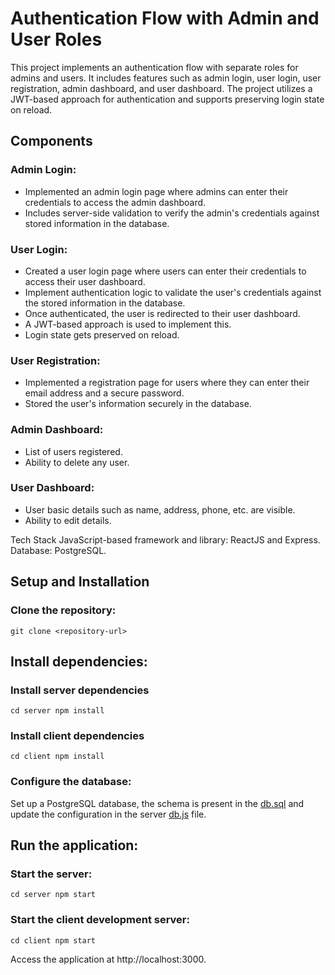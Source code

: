 <!-- # SensAI -->
# Authentication Flow with Admin and User Roles
This project implements an authentication flow with separate roles for admins and users. It includes features such as admin login, user login, user registration, admin dashboard, and user dashboard. The project utilizes a JWT-based approach for authentication and supports preserving login state on reload.

## Components

### Admin Login:

- Implemented an admin login page where admins can enter their credentials to access the admin dashboard.
- Includes server-side validation to verify the admin's credentials against stored information in the database.
<!-- Once authenticated, redirect the admin to the admin dashboard. -->
### User Login:

- Created a user login page where users can enter their credentials to access their user dashboard.
- Implement authentication logic to validate the user's credentials against the stored information in the database.
- Once authenticated, the user is redirected to their user dashboard.
- A JWT-based approach is used to implement this.
- Login state gets preserved on reload.

### User Registration:

- Implemented a registration page for users where they can enter their email address and a secure password.
- Stored the user's information securely in the database.

### Admin Dashboard:

- List of users registered.
- Ability to delete any user.
### User Dashboard:

- User basic details such as name, address, phone, etc. are visible.
- Ability to edit details.
<!-- (Bonus Level) User Registration with Unique Invite Link:

Users should be able to register only if they have a unique invite link provided by the admin.
If the user comes directly to the registration page and tries to register, show them an error message: "Invalid invite link. Please contact your admin (admin's email address)".
Validate the uniqueness of the invite link and ensure it can only be used once for registration.
(Bonus Level) Deployment:

Deploy the server and client using any free service. -->
Tech Stack
JavaScript-based framework and library: ReactJS and Express.
Database: PostgreSQL.

## Setup and Installation

### Clone the repository:

`git clone <repository-url>
`
## Install dependencies:

### Install server dependencies
`cd server
npm install`

### Install client dependencies
`cd client
npm install`

### Configure the database:

Set up a PostgreSQL database, the schema is present in the [db.sql](https://github.com/Sharath011/SensAI/blob/main/server/db.sql) and update the configuration in the server [db.js](https://github.com/Sharath011/SensAI/blob/main/server/db.js) file.

## Run the application:

### Start the server:

`cd server
npm start`

### Start the client development server:

`cd client
npm start`

Access the application at http://localhost:3000.